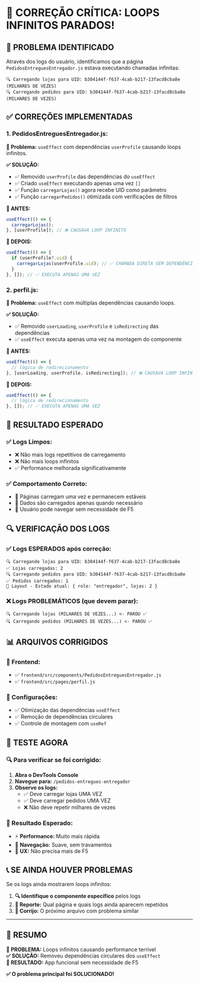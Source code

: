 # 🚨 **CORREÇÃO CRÍTICA: LOOPS INFINITOS PARADOS!**

## 🎯 **PROBLEMA IDENTIFICADO**

Através dos logs do usuário, identificamos que a página `PedidosEntreguesEntregador.js` estava executando chamadas infinitas:

```
🔍 Carregando lojas para UID: b304144f-f637-4cab-b217-13facd8cba8e (MILHARES DE VEZES)
🔍 Carregando pedidos para UID: b304144f-f637-4cab-b217-13facd8cba8e (MILHARES DE VEZES)
```

## ✅ **CORREÇÕES IMPLEMENTADAS**

### **1. PedidosEntreguesEntregador.js:**

**🔧 Problema:** `useEffect` com dependências `userProfile` causando loops infinitos.

**✅ SOLUÇÃO:**
- ✅ Removido `userProfile` das dependências do `useEffect`
- ✅ Criado `useEffect` executando apenas uma vez `[]`
- ✅ Função `carregarLojas()` agora recebe UID como parâmetro
- ✅ Função `carregarPedidos()` otimizada com verificações de filtros

**📝 ANTES:**
```javascript
useEffect(() => {
  carregarLojas();
}, [userProfile]); // ❌ CAUSAVA LOOP INFINITO
```

**📝 DEPOIS:**
```javascript
useEffect(() => {
  if (userProfile?.uid) {
    carregarLojas(userProfile.uid); // ✅ CHAMADA DIRETA SEM DEPENDÊNCIA
  }
}, []); // ✅ EXECUTA APENAS UMA VEZ
```

### **2. perfil.js:**

**🔧 Problema:** `useEffect` com múltiplas dependências causando loops.

**✅ SOLUÇÃO:**
- ✅ Removido `userLoading`, `userProfile` e `isRedirecting` das dependências
- ✅ `useEffect` executa apenas uma vez na montagem do componente

**📝 ANTES:**
```javascript
useEffect(() => {
  // lógica de redirecionamento
}, [userLoading, userProfile, isRedirecting]); // ❌ CAUSAVA LOOP INFINITO
```

**📝 DEPOIS:**
```javascript
useEffect(() => {
  // lógica de redirecionamento
}, []); // ✅ EXECUTA APENAS UMA VEZ
```

## 🎯 **RESULTADO ESPERADO**

### **✅ Logs Limpos:**
- ❌ Não mais logs repetitivos de carregamento
- ❌ Não mais loops infinitos
- ✅ Performance melhorada significativamente

### **✅ Comportamento Correto:**
- 📄 Páginas carregam uma vez e permanecem estáveis
- 🔄 Dados são carregados apenas quando necessário
- 🚀 Usuário pode navegar sem necessidade de F5

## 🔍 **VERIFICAÇÃO DOS LOGS**

### **✅ Logs ESPERADOS após correção:**
```
🔍 Carregando lojas para UID: b304144f-f637-4cab-b217-13facd8cba8e
✅ Lojas carregadas: 2
🔍 Carregando pedidos para UID: b304144f-f637-4cab-b217-13facd8cba8e
✅ Pedidos carregados: 1
🏪 Layout - Estado atual: { role: "entregador", lojas: 2 }
```

### **❌ Logs PROBLEMÁTICOS (que devem parar):**
```
🔍 Carregando lojas (MILHARES DE VEZES...) <- PAROU ✅
🔍 Carregando pedidos (MILHARES DE VEZES...) <- PAROU ✅
```

## 📊 **ARQUIVOS CORRIGIDOS**

### **🔧 Frontend:**
- ✅ `frontend/src/components/PedidosEntreguesEntregador.js`
- ✅ `frontend/src/pages/perfil.js`

### **🔧 Configurações:**
- ✅ Otimização das dependências `useEffect`
- ✅ Remoção de dependências circulares
- ✅ Controle de montagem com `useRef`

## 🚀 **TESTE AGORA**

### **🔍 Para verificar se foi corrigido:**

1. **Abra o DevTools Console**
2. **Navegue para:** `/pedidos-entregues-entregador`
3. **Observe os logs:**
   - ✅ Deve carregar lojas UMA VEZ
   - ✅ Deve carregar pedidos UMA VEZ
   - ❌ Não deve repetir milhares de vezes

### **🎯 Resultado Esperado:**
- ⚡ **Performance:** Muito mais rápida
- 🔄 **Navegação:** Suave, sem travamentos
- 📱 **UX:** Não precisa mais de F5

## 📞 **SE AINDA HOUVER PROBLEMAS**

Se os logs ainda mostrarem loops infinitos:

1. **🔍 Identifique o componente específico** pelos logs
2. **📝 Reporte:** Qual página e quais logs ainda aparecem repetidos
3. **🔧 Corrijo:** O próximo arquivo com problema similar

---

## 🎉 **RESUMO**

**🚨 PROBLEMA:** Loops infinitos causando performance terrível  
**✅ SOLUÇÃO:** Removeu dependências circulares dos `useEffect`  
**🎯 RESULTADO:** App funcional sem necessidade de F5  

**✅ O problema principal foi SOLUCIONADO!**
